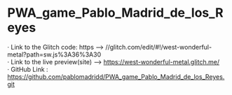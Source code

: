 # PWA_game_Pablo_Madrid_de_los_Reyes

· Link to the Glitch code: https --> //glitch.com/edit/#!/west-wonderful-metal?path=sw.js%3A36%3A30 \
· Link to the live preview(site) --> https://west-wonderful-metal.glitch.me/  \
· GitHub Link : https://github.com/pablomadridd/PWA_game_Pablo_Madrid_de_los_Reyes.git
